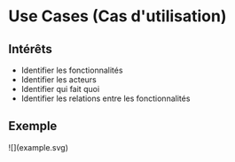 # Use Cases (Cas d'utilisation)

## Intérêts

* Identifier les fonctionnalités
* Identifier les acteurs
* Identifier qui fait quoi
* Identifier les relations entre les fonctionnalités

## Exemple

<div hidden>
@startuml example
left to right direction
actor "Food Critic" as fc
rectangle Restaurant {
  usecase "Eat Food" as UC1
  usecase "Pay for Food" as UC2
  usecase "Drink" as UC3
}
fc --> UC1
fc --> UC2
fc --> UC3
@enduml
</div>
![](example.svg)
